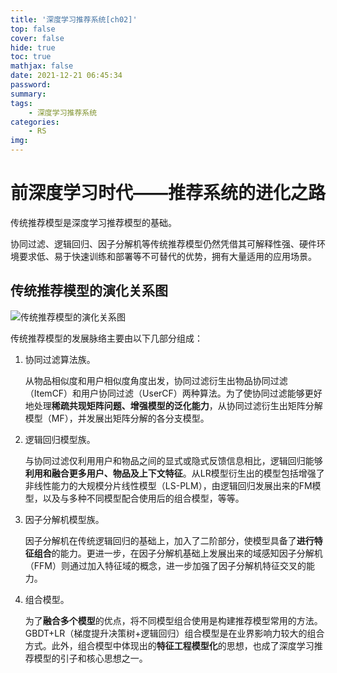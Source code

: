 ```yaml
---
title: '深度学习推荐系统[ch02]'
top: false
cover: false
hide: true
toc: true
mathjax: false
date: 2021-12-21 06:45:34
password:
summary:
tags:
    - 深度学习推荐系统
categories:
    - RS
img:
---
```


# 前深度学习时代——推荐系统的进化之路

传统推荐模型是深度学习推荐模型的基础。

协同过滤、逻辑回归、因子分解机等传统推荐模型仍然凭借其可解释性强、硬件环境要求低、易于快速训练和部署等不可替代的优势，拥有大量适用的应用场景。

## 传统推荐模型的演化关系图

![传统推荐模型的演化关系图](https://cdn.jsdelivr.net/gh/ADCa97/images/img/传统推荐模型的演化关系图.png)

传统推荐模型的发展脉络主要由以下几部分组成：

1. 协同过滤算法族。
    
    从物品相似度和用户相似度角度出发，协同过滤衍生出物品协同过滤（ItemCF）和用户协同过滤（UserCF）两种算法。为了使协同过滤能够更好地处理**稀疏共现矩阵问题、增强模型的泛化能力**，从协同过滤衍生出矩阵分解模型（MF），并发展出矩阵分解的各分支模型。

2. 逻辑回归模型族。

    与协同过滤仅利用用户和物品之间的显式或隐式反馈信息相比，逻辑回归能够**利用和融合更多用户、物品及上下文特征**。从LR模型衍生出的模型包括增强了非线性能力的大规模分片线性模型（LS-PLM），由逻辑回归发展出来的FM模型，以及与多种不同模型配合使用后的组合模型，等等。

3. 因子分解机模型族。

    因子分解机在传统逻辑回归的基础上，加入了二阶部分，使模型具备了**进行特征组合**的能力。更进一步，在因子分解机基础上发展出来的域感知因子分解机（FFM）则通过加入特征域的概念，进一步加强了因子分解机特征交叉的能力。

4. 组合模型。

    为了**融合多个模型**的优点，将不同模型组合使用是构建推荐模型常用的方法。GBDT+LR（梯度提升决策树+逻辑回归）组合模型是在业界影响力较大的组合方式。此外，组合模型中体现出的**特征工程模型化**的思想，也成了深度学习推荐模型的引子和核心思想之一。
